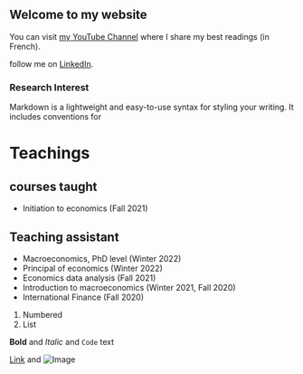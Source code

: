 ## Welcome to my website

You can visit [my YouTube Channel](https://cutt.ly/VScY1pS) where I share my best readings (in French).

follow me on [LinkedIn](https://www.linkedin.com/feed/).

### Research Interest

Markdown is a lightweight and easy-to-use syntax for styling your writing. It includes conventions for


# Teachings
## courses taught 
- Initiation to economics (Fall 2021)
## Teaching assistant

- Macroeconomics, PhD level (Winter 2022) 
- Principal of economics (Winter 2022)
- Economics data analysis (Fall 2021)
- Introduction to macroeconomics (Winter 2021, Fall 2020)
- International Finance (Fall 2020)

1. Numbered
2. List

**Bold** and _Italic_ and `Code` text

[Link](url) and ![Image](src)




